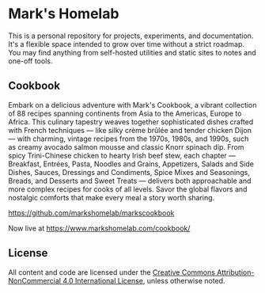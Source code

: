 # Mark's Homelab

This is a personal repository for projects, experiments, and documentation. It's a flexible space intended to grow over time without a strict roadmap. You may find anything from self-hosted utilities and static sites to notes and one-off tools.

## Cookbook

Embark on a delicious adventure with Mark's Cookbook, a vibrant collection of 88 recipes spanning continents from Asia to the Americas, Europe to Africa. This culinary tapestry weaves together sophisticated dishes crafted with French techniques — like silky crème brûlée and tender chicken Dijon — with charming, vintage recipes from the 1970s, 1980s, and 1990s, such as creamy avocado salmon mousse and classic Knorr spinach dip. From spicy Trini-Chinese chicken to hearty Irish beef stew, each chapter — Breakfast, Entrées, Pasta, Noodles and Grains, Appetizers, Salads and Side Dishes, Sauces, Dressings and Condiments, Spice Mixes and Seasonings, Breads, and Desserts and Sweet Treats — delivers both approachable and more complex recipes for cooks of all levels. Savor the global flavors and nostalgic comforts that make every meal a story worth sharing.

https://github.com/markshomelab/markscookbook

Now live at https://www.markshomelab.com/cookbook/

## License

All content and code are licensed under the [Creative Commons Attribution-NonCommercial 4.0 International License](https://creativecommons.org/licenses/by-nc/4.0/), unless otherwise noted.
